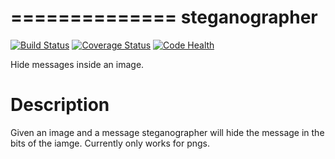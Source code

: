 ==============
steganographer
==============
[![Build Status](https://travis-ci.org/MotaDan/steganographerPY.svg?branch=master)](https://travis-ci.org/MotaDan/steganographerPY)
[![Coverage Status](https://coveralls.io/repos/github/MotaDan/steganographerPY/badge.svg?branch=master)](https://coveralls.io/github/MotaDan/steganographerPY?branch=master)
[![Code Health](https://landscape.io/github/MotaDan/steganographerPY/master/landscape.svg?style=flat)](https://landscape.io/github/MotaDan/steganographerPY/master)


Hide messages inside an image. 


Description
===========

Given an image and a message steganographer will hide the message in the bits of the iamge. Currently only works for pngs.
